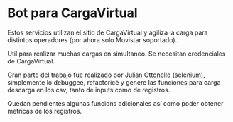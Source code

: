 # Bot para CargaVirtual
Estos servicios utilizan el sitio de CargaVirtual y agiliza la carga para distintos operadores (por ahora solo Movistar soportado).

Util para realizar muchas cargas en simultaneo.
Se necesitan credenciales de CargaVirtual.

Gran parte del trabajo fue realizado por Julian Ottonello (selenium), simplemente lo debuggee, refactoricé y genere las funciones
para carga descarga en los csv, tanto de inputs como de registros.

Quedan pendientes algunas funcions adicionales así como poder obtener metricas de los registros.